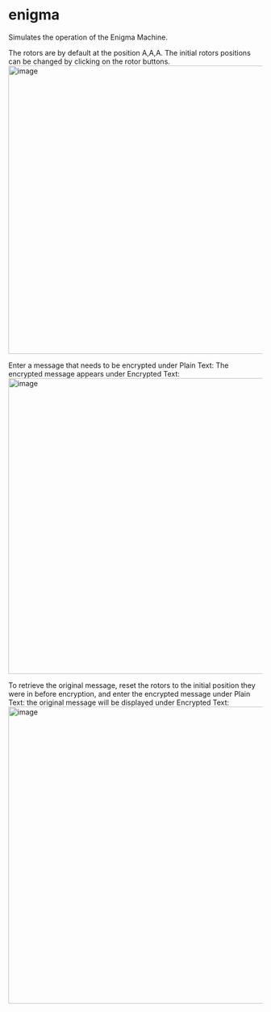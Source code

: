 # enigma
Simulates the operation of the Enigma Machine.

The rotors are by default at the position A,A,A. The initial rotors positions can be changed by clicking on the rotor buttons.
<img width="572" alt="image" src="https://user-images.githubusercontent.com/109458314/212742694-f7462d59-386d-4efa-b4a2-282b08a094c9.png">

Enter a message that needs to be encrypted under Plain Text:
The encrypted message appears under Encrypted Text:
<img width="587" alt="image" src="https://user-images.githubusercontent.com/109458314/212742853-5957dd03-f23d-4da3-884e-58a2d47605d3.png">

To retrieve the original message, reset the rotors to the initial position they were in before encryption, and enter the encrypted message under Plain Text:
the original message will be displayed under Encrypted Text:
<img width="589" alt="image" src="https://user-images.githubusercontent.com/109458314/212743306-046f1882-62ab-465f-8efa-ad1ac0f63e47.png">


